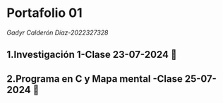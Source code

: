 # Portafolio 01
_Gadyr Calderón Díaz-2022327328_

## 1.Investigación 1-Clase 23-07-2024 🚀
## 2.Programa en C y Mapa mental -Clase 25-07-2024 🚀


